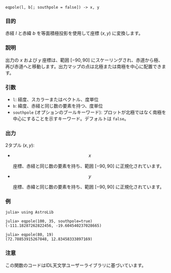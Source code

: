 ```
eqpole(l, b[; southpole = false]) -> x, y
```

### 目的

赤経 $l$ と赤緯 $b$ を等面積極投影を使用して座標 $(x, y)$ に変換します。

### 説明

出力の $x$ および $y$ 座標は、範囲 $[-90, 90]$ にスケーリングされ、赤道から極、再び赤道へと移動します。出力マップの点は北極または南極を中心に配置できます。

### 引数

  * `l`: 経度、スカラーまたはベクトル、度単位
  * `b`: 緯度、赤経と同じ数の要素を持つ、度単位
  * `southpole` (オプションのブールキーワード): プロットが北極ではなく南極を中心にすることを示すキーワード。デフォルトは `false`。

### 出力

2タプル $(x, y)$:

  * $$
    x
    $$

    座標、赤経と同じ数の要素を持ち、範囲 $[-90, 90]$ に正規化されています。
  * $$
    y
    $$

    座標、赤緯と同じ数の要素を持ち、範囲 $[-90, 90]$ に正規化されています。

### 例

```jldoctest
julia> using AstroLib

julia> eqpole(100, 35, southpole=true)
(-111.18287262822456, -19.604540237028665)

julia> eqpole(80, 19)
(72.78853915267848, 12.83458333897169)
```

### 注意

この関数のコードはIDL天文学ユーザーライブラリに基づいています。

